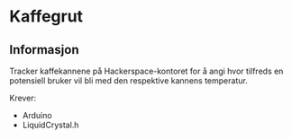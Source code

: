 # Kaffegrut

## Informasjon
Tracker kaffekannene på Hackerspace-kontoret for å angi hvor tilfreds en potensiell bruker vil bli med den respektive kannens temperatur.

Krever:
- Arduino
- LiquidCrystal.h

